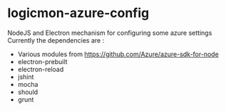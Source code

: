 # logicmon-azure-config
NodeJS and Electron mechanism for configuring some azure settings
Currently the dependencies are :  
* Various modules from https://github.com/Azure/azure-sdk-for-node  
* electron-prebuilt
* electron-reload
* jshint
* mocha  
* should
* grunt 
